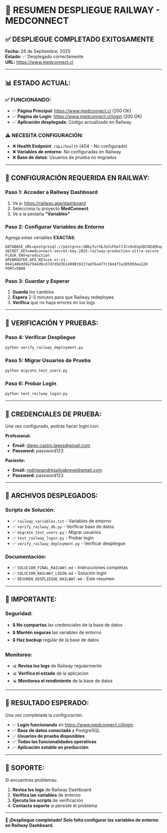 # 🚀 RESUMEN DESPLIEGUE RAILWAY - MEDCONNECT

## ✅ **DESPLIEGUE COMPLETADO EXITOSAMENTE**

**Fecha:** 26 de Septiembre, 2025  
**Estado:** ✅ Desplegado correctamente  
**URL:** https://www.medconnect.cl

---

## 📊 **ESTADO ACTUAL:**

### ✅ **FUNCIONANDO:**

- ✅ **Página Principal**: https://www.medconnect.cl (200 OK)
- ✅ **Página de Login**: https://www.medconnect.cl/login (200 OK)
- ✅ **Aplicación desplegada**: Código actualizado en Railway

### ⚠️ **NECESITA CONFIGURACIÓN:**

- ❌ **Health Endpoint**: `/api/health` (404 - No configurado)
- ❌ **Variables de entorno**: No configuradas en Railway
- ❌ **Base de datos**: Usuarios de prueba no migrados

---

## 🔧 **CONFIGURACIÓN REQUERIDA EN RAILWAY:**

### **Paso 1: Acceder a Railway Dashboard**

1. Ve a: https://railway.app/dashboard
2. Selecciona tu proyecto **MedConnect**
3. Ve a la pestaña **"Variables"**

### **Paso 2: Configurar Variables de Entorno**

Agrega estas variables **EXACTAS**:

```
DATABASE_URL=postgresql://postgres:SBbyfurhbJUJsFbelYJCcOvkSpXDCNZd@hopper.proxy.rlwy.net:51396/railway
SECRET_KEY=medconnect-secret-key-2025-railway-production-ultra-secure
FLASK_ENV=production
OPENROUTER_API_KEY=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
PORT=5000
```

### **Paso 3: Guardar y Esperar**

1. **Guarda** los cambios
2. **Espera** 2-3 minutos para que Railway redeployee
3. **Verifica** que no haya errores en los logs

---

## 🧪 **VERIFICACIÓN Y PRUEBAS:**

### **Paso 4: Verificar Despliegue**

```bash
python verify_railway_deployment.py
```

### **Paso 5: Migrar Usuarios de Prueba**

```bash
python migrate_test_users.py
```

### **Paso 6: Probar Login**

```bash
python test_railway_login.py
```

---

## 🎯 **CREDENCIALES DE PRUEBA:**

Una vez configurado, podrás hacer login con:

**Profesional:**

- **Email:** diego.castro.lagos@gmail.com
- **Password:** password123

**Paciente:**

- **Email:** rodrigoandressilvabreve@gmail.com
- **Password:** password123

---

## 📁 **ARCHIVOS DESPLEGADOS:**

### **Scripts de Solución:**

- ✅ `railway_variables.txt` - Variables de entorno
- ✅ `verify_railway_db.py` - Verificar base de datos
- ✅ `migrate_test_users.py` - Migrar usuarios
- ✅ `test_railway_login.py` - Probar login
- ✅ `verify_railway_deployment.py` - Verificar despliegue

### **Documentación:**

- ✅ `SOLUCION_FINAL_RAILWAY.md` - Instrucciones completas
- ✅ `SOLUCION_RAILWAY_LOGIN.md` - Solución login
- ✅ `RESUMEN_DESPLIEGUE_RAILWAY.md` - Este resumen

---

## 🚨 **IMPORTANTE:**

### **Seguridad:**

- 🔒 **No compartas** las credenciales de la base de datos
- 🔒 **Mantén seguras** las variables de entorno
- 🔒 **Haz backup** regular de la base de datos

### **Monitoreo:**

- 📊 **Revisa los logs** de Railway regularmente
- 📊 **Verifica el estado** de la aplicación
- 📊 **Monitorea el rendimiento** de la base de datos

---

## 🎉 **RESULTADO ESPERADO:**

Una vez completada la configuración:

- ✅ **Login funcionando** en https://www.medconnect.cl/login
- ✅ **Base de datos conectada** a PostgreSQL
- ✅ **Usuarios de prueba disponibles**
- ✅ **Todas las funcionalidades operativas**
- ✅ **Aplicación estable en producción**

---

## 🔧 **SOPORTE:**

Si encuentras problemas:

1. **Revisa los logs** de Railway Dashboard
2. **Verifica las variables** de entorno
3. **Ejecuta los scripts** de verificación
4. **Contacta soporte** si persiste el problema

---

**🎯 ¡Despliegue completado! Solo falta configurar las variables de entorno en Railway Dashboard.**

